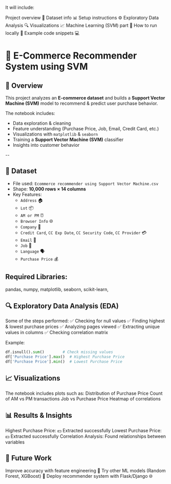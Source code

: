 It will include:

Project overview 📝
Dataset info 📊
Setup instructions ⚙️
Exploratory Data Analysis 🔍
Visualizations 📈
Machine Learning (SVM) part 🤖
How to run locally 🚀
Example code snippets 💻

# 🛒 E-Commerce Recommender System using SVM  

## 📌 Overview  
This project analyzes an **E-commerce dataset** and builds a **Support Vector Machine (SVM)** model to recommend & predict user purchase behavior.  

The notebook includes:  
- Data exploration & cleaning  
- Feature understanding (Purchase Price, Job, Email, Credit Card, etc.)  
- Visualizations with `matplotlib` & `seaborn`  
- Training a **Support Vector Machine (SVM)** classifier  
- Insights into customer behavior  

--

## 📂 Dataset  
- File used: `Ecommerce recommender using Support Vector Machine.csv`  
- Shape: **10,000 rows × 14 columns**  
- Key Features:  
  - `Address` 🏠  
  - `Lot` 📦  
  - `AM or PM` ⏰  
  - `Browser Info` 🌐  
  - `Company` 🏢  
  - `Credit Card`, `CC Exp Date`, `CC Security Code`, `CC Provider` 💳  
  - `Email` 📧  
  - `Job` 💼  
  - `Language` 🗣️  
  - `Purchase Price` 💰  

## Required Libraries:
pandas, 
numpy, 
matplotlib, 
seaborn, 
scikit-learn, 

## 🔍 Exploratory Data Analysis (EDA)
Some of the steps performed:
✅ Checking for null values
✅ Finding highest & lowest purchase prices
✅ Analyzing pages viewed
✅ Extracting unique values in columns
✅ Checking correlation matrix

Example:
```python
df.isnull().sum()        # Check missing values
df['Purchase Price'].max()  # Highest Purchase Price
df['Purchase Price'].min()  # Lowest Purchase Price
````

##   📈 Visualizations

The notebook includes plots such as:
Distribution of Purchase Price
Count of AM vs PM transactions
Job vs Purchase Price
Heatmap of correlations

## 📊 Results & Insights

Highest Purchase Price: 💵 Extracted successfully
Lowest Purchase Price: 💵 Extracted successfully
Correlation Analysis: Found relationships between variables

## 📌 Future Work

Improve accuracy with feature engineering 🔧
Try other ML models (Random Forest, XGBoost) 🌲
Deploy recommender system with Flask/Django 🌐
